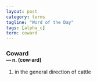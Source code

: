 ```yaml
---
layout: post
category: terms
tagline: "Word of the Day"
tags: [alpha_c]
term: coward
---
```


<h3>Coward<br/> <small>&mdash; n. (cow<span>&middot;</span>ard)</small></h3>
<p><ol>
<li>in the general direction of cattle</li>
</ol></p>
